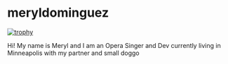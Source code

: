 # meryldominguez

[![trophy](https://github-profile-trophy.vercel.app/?username=meryldominguez)](https://github.com/ryo-ma/github-profile-trophy)

Hi! My name is Meryl and I am an Opera Singer and Dev currently living in Minneapolis with my partner and small doggo 
